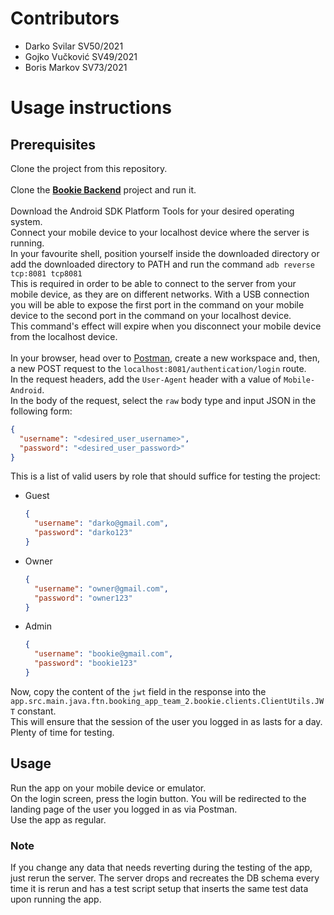# Contributors
- Darko Svilar SV50/2021
- Gojko Vučković SV49/2021
- Boris Markov SV73/2021
# Usage instructions
## Prerequisites
Clone the project from this repository.<br>
<br>
Clone the **[Bookie Backend](https://github.com/booking-app-team-2/bookie-backend)** project and run it.<br>
<br>
Download the Android SDK Platform Tools for your desired operating system.<br>
Connect your mobile device to your localhost device where the server is running.<br>
In your favourite shell, position yourself inside the downloaded directory or add the downloaded directory to PATH and run the command ```adb reverse tcp:8081 tcp8081```<br>
This is required in order to be able to connect to the server from your mobile device, as they are on different networks. With a USB connection you will be able to expose the first port in the command on your mobile device to the second port in the command on your localhost device.<br>
This command's effect will expire when you disconnect your mobile device from the localhost device.<br>
<br>
In your browser, head over to [Postman](https://www.postman.com), create a new workspace and, then, a new POST request to the ```localhost:8081/authentication/login``` route.<br>
In the request headers, add the ```User-Agent``` header with a value of ```Mobile-Android```.<br>
In the body of the request, select the ```raw``` body type and input JSON in the following form:
```json
{
  "username": "<desired_user_username>",
  "password": "<desired_user_password>"
}
```
This is a list of valid users by role that should suffice for testing the project:
- Guest
  ```json
  {
    "username": "darko@gmail.com",
    "password": "darko123"
  }
  ```
- Owner
  ```json
  {
    "username": "owner@gmail.com",
    "password": "owner123"
  }
  ```
- Admin
  ```json
  {
    "username": "bookie@gmail.com",
    "password": "bookie123"
  }
  ```
Now, copy the content of the ```jwt``` field in the response into the ```app.src.main.java.ftn.booking_app_team_2.bookie.clients.ClientUtils.JWT``` constant.<br>
This will ensure that the session of the user you logged in as lasts for a day. Plenty of time for testing.
## Usage
Run the app on your mobile device or emulator.<br>
On the login screen, press the login button. You will be redirected to the landing page of the user you logged in as via Postman.<br>
Use the app as regular.<br>
### Note
If you change any data that needs reverting during the testing of the app, just rerun the server. The server drops and recreates the DB schema every time it is rerun and has a test script setup that inserts the same test data upon running the app.
